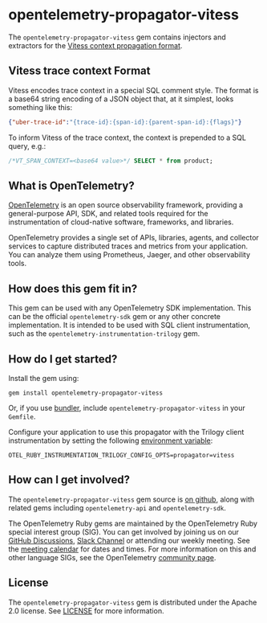 # opentelemetry-propagator-vitess

The `opentelemetry-propagator-vitess` gem contains injectors and extractors for the
[Vitess context propagation format][vitess-spec].

## Vitess trace context Format

Vitess encodes trace context in a special SQL comment style. The format is a base64 string encoding of a JSON object that, at it simplest, looks something like this:

```json
{"uber-trace-id":"{trace-id}:{span-id}:{parent-span-id}:{flags}"}
```

To inform Vitess of the trace context, the context is prepended to a SQL query, e.g.:

```sql
/*VT_SPAN_CONTEXT=<base64 value>*/ SELECT * from product;
```

## What is OpenTelemetry?

[OpenTelemetry][opentelemetry-home] is an open source observability framework, providing a general-purpose API, SDK, and related tools required for the instrumentation of cloud-native software, frameworks, and libraries.

OpenTelemetry provides a single set of APIs, libraries, agents, and collector services to capture distributed traces and metrics from your application. You can analyze them using Prometheus, Jaeger, and other observability tools.

## How does this gem fit in?

This gem can be used with any OpenTelemetry SDK implementation. This can be the official `opentelemetry-sdk` gem or any other concrete implementation. It is intended to be used with SQL client instrumentation, such as the `opentelemetry-instrumentation-trilogy` gem.

## How do I get started?

Install the gem using:

```console
gem install opentelemetry-propagator-vitess
```

Or, if you use [bundler][bundler-home], include `opentelemetry-propagator-vitess` in your `Gemfile`.

Configure your application to use this propagator with the Trilogy client instrumentation by setting the following [environment variable][envars]:

```console
OTEL_RUBY_INSTRUMENTATION_TRILOGY_CONFIG_OPTS=propagator=vitess
```

## How can I get involved?

The `opentelemetry-propagator-vitess` gem source is [on github][repo-github], along with related gems including `opentelemetry-api` and `opentelemetry-sdk`.

The OpenTelemetry Ruby gems are maintained by the OpenTelemetry Ruby special interest group (SIG). You can get involved by joining us on our [GitHub Discussions][discussions-url], [Slack Channel][slack-channel] or attending our weekly meeting. See the [meeting calendar][community-meetings] for dates and times. For more information on this and other language SIGs, see the OpenTelemetry [community page][ruby-sig].

## License

The `opentelemetry-propagator-vitess` gem is distributed under the Apache 2.0 license. See [LICENSE][license-github] for more information.

[opentelemetry-home]: https://opentelemetry.io
[bundler-home]: https://bundler.io
[repo-github]: https://github.com/open-telemetry/opentelemetry-ruby
[license-github]: https://github.com/open-telemetry/opentelemetry-ruby-contrib/blob/main/LICENSE
[ruby-sig]: https://github.com/open-telemetry/community#ruby-sig
[community-meetings]: https://github.com/open-telemetry/community#community-meetings
[discussions-url]: https://github.com/open-telemetry/opentelemetry-ruby/discussions
[vitess-spec]: https://vitess.io/docs/16.0/user-guides/configuration-advanced/tracing/#instrumenting-queries
[slack-channel]: https://cloud-native.slack.com/archives/C01NWKKMKMY
[envars]: https://github.com/open-telemetry/opentelemetry-specification/blob/v1.20.0/specification/sdk-environment-variables.md#general-sdk-configuration
